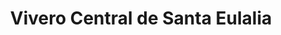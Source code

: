 ---
title: "Vivero Central de Santa Eulalia"
url: /santa-eulalia-del-campo/vivero-central-de-santa-eulalia/
shop: centro de jardinería
---